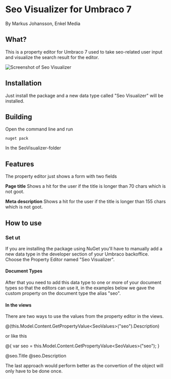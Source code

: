 
Seo Visualizer for Umbraco 7
============================

By Markus Johansson, Enkel Media

What?
-----
This is a property editor for Umbraco 7 used to take seo-related user input and visualize the search result for the editor.

![Screenshot of Seo Visualizer](https://github.com/enkelmedia/Umbraco-SeoVisualizer/raw/v8/Documentation/seo-example.PNG "Screenshot")

Installation
------------
Just install the package and a new data type called "Seo Visualizer" will be installed.

## Building
Open the command line and run 

```
nuget pack
```

In the SeoVisualizer-folder

Features
------------
The property editor just shows a form with two fields

**Page title**
Shows a hit for the user if the title is longer than 70 chars which is not goot.

**Meta description**
Shows a hit for the user if the title is longer than 155 chars which is not goot.


How to use
----------

### Set ut
If you are installing the package using NuGet you'll have to manually add a new data type in the developer section of your Umbraco backoffice. Choose the Property Editor named "Seo Visualizer".

#### Document Types

After that you need to add this data type to one or more of your document types so that the editors can use it, in the examples below we gave the custom property on the document type the alias "seo".

#### In the views

There are two ways to use the values from the property editor in the views.

@(this.Model.Content.GetPropertyValue&lt;SeoValues&gt;("seo").Description)

or like this

@{
  var seo = this.Model.Content.GetPropertyValue&lt;SeoValues&gt;("seo");
}

@seo.Title
@seo.Description

The last approach would perform better as the convertion of the object will only have to be done once.
